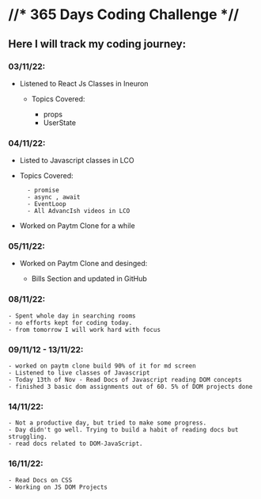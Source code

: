 #  //*  365 Days Coding Challenge *//

## Here I will track my coding journey:

### 03/11/22:

- Listened to React Js Classes in Ineuron 

    - Topics Covered:
    
        - props
        - UserState
        
### 04/11/22:

- Listed to Javascript classes in LCO

- Topics Covered:
        
        - promise
        - async , await
        - EventLoop
        - All AdvancIsh videos in LCO
-  Worked on Paytm Clone for a while      
        
### 05/11/22:

-  Worked on Paytm Clone and desinged:

    - Bills Section and updated in GitHub
        
### 08/11/22:
    - Spent whole day in searching rooms
    - no efforts kept for coding today.
    - from tomorrow I will work hard with focus
    
### 09/11/12 - 13/11/22:
    - worked on paytm clone build 90% of it for md screen
    - Listened to live classes of Javascript 
    - Today 13th of Nov - Read Docs of Javascript reading DOM concepts 
    - finished 3 basic dom assignments out of 60. 5% of DOM projects done
    
### 14/11/22:
    - Not a productive day, but tried to make some progress.
    - Day didn't go well. Trying to build a habit of reading docs but struggling.
    - read docs related to DOM-JavaScript.
    
### 16/11/22:
    - Read Docs on CSS 
    - Working on JS DOM Projects
    
